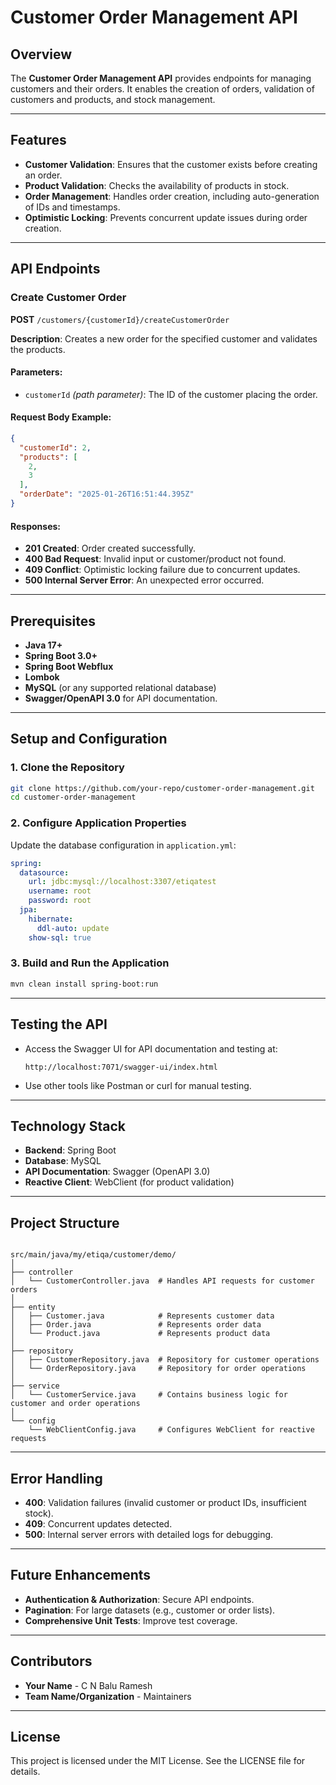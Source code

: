 
# Customer Order Management API

## Overview
The **Customer Order Management API** provides endpoints for managing customers and their orders. It enables the creation of orders, validation of customers and products, and stock management.

---

## Features
- **Customer Validation**: Ensures that the customer exists before creating an order.
- **Product Validation**: Checks the availability of products in stock.
- **Order Management**: Handles order creation, including auto-generation of IDs and timestamps.
- **Optimistic Locking**: Prevents concurrent update issues during order creation.

---

## API Endpoints

### Create Customer Order
**POST** `/customers/{customerId}/createCustomerOrder`

**Description**: Creates a new order for the specified customer and validates the products.

#### Parameters:
- `customerId` *(path parameter)*: The ID of the customer placing the order.

#### Request Body Example:
```json
{
  "customerId": 2,
  "products": [
    2,
    3
  ],
  "orderDate": "2025-01-26T16:51:44.395Z"
}
```

#### Responses:
- **201 Created**: Order created successfully.
- **400 Bad Request**: Invalid input or customer/product not found.
- **409 Conflict**: Optimistic locking failure due to concurrent updates.
- **500 Internal Server Error**: An unexpected error occurred.

---

## Prerequisites
- **Java 17+**
- **Spring Boot 3.0+**
- **Spring Boot Webflux**
- **Lombok**
- **MySQL** (or any supported relational database)
- **Swagger/OpenAPI 3.0** for API documentation.

---

## Setup and Configuration

### 1. Clone the Repository
```bash
git clone https://github.com/your-repo/customer-order-management.git
cd customer-order-management
```

### 2. Configure Application Properties
Update the database configuration in `application.yml`:
```yaml
spring:
  datasource:
    url: jdbc:mysql://localhost:3307/etiqatest
    username: root
    password: root
  jpa:
    hibernate:
      ddl-auto: update
    show-sql: true
```

### 3. Build and Run the Application
```bash
mvn clean install spring-boot:run
```

---

## Testing the API
- Access the Swagger UI for API documentation and testing at:
  ```
  http://localhost:7071/swagger-ui/index.html
  ```
- Use other tools like Postman or curl for manual testing.

---

## Technology Stack
- **Backend**: Spring Boot
- **Database**: MySQL
- **API Documentation**: Swagger (OpenAPI 3.0)
- **Reactive Client**: WebClient (for product validation)

---

## Project Structure
```

src/main/java/my/etiqa/customer/demo/
│
├── controller
│   └── CustomerController.java  # Handles API requests for customer orders
│
├── entity
│   ├── Customer.java            # Represents customer data
│   ├── Order.java               # Represents order data
│   └── Product.java             # Represents product data
│
├── repository
│   ├── CustomerRepository.java  # Repository for customer operations
│   └── OrderRepository.java     # Repository for order operations
│
├── service
│   └── CustomerService.java     # Contains business logic for customer and order operations
│
└── config
    └── WebClientConfig.java     # Configures WebClient for reactive requests
```

---

## Error Handling
- **400**: Validation failures (invalid customer or product IDs, insufficient stock).
- **409**: Concurrent updates detected.
- **500**: Internal server errors with detailed logs for debugging.

---

## Future Enhancements
- **Authentication & Authorization**: Secure API endpoints.
- **Pagination**: For large datasets (e.g., customer or order lists).
- **Comprehensive Unit Tests**: Improve test coverage.

---

## Contributors
- **Your Name** - C N Balu Ramesh
- **Team Name/Organization** - Maintainers

---

## License
This project is licensed under the MIT License. See the LICENSE file for details.
